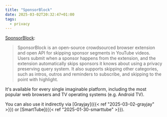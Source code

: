 ```yaml
---
title: "SponsorBlock"
date: 2025-03-02T20:32:47+01:00
tags:
  - privacy
---
```


[SponsorBlock](https://sponsor.ajay.app/):

> SponsorBlock is an open-source crowdsourced browser extension and open API for
> skipping sponsor segments in YouTube videos. Users submit when a sponsor
> happens from the extension, and the extension automatically skips sponsors it
> knows about using a privacy preserving query system. It also supports skipping
> other categories, such as intros, outros and reminders to subscribe, and
> skipping to the point with highlight.

It's available for every single imaginable platform, including the most popular
web browsers and TV operating systems (e.g. Android TV).

You can also use it indirectly via [Grayjay]({{< ref "2025-03-02-grayjay" >}})
or [SmartTube]({{< ref "2025-01-30-smarttube" >}}).
